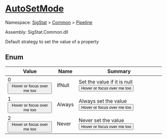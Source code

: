 # [AutoSetMode](./AutoSetMode.md)
Namespace: [SigStat]() > [Common](./../README.md) > [Pipeline](./README.md)

Assembly: SigStat.Common.dll


Default strategy to set the value of a property

##	Enum

| Value | Name | Summary | 
| --- | --- | --- | 
| 0<button style="pointer-events: none;">Hover or focus over me too</button>| IfNull| Set the value if it is null<button style="pointer-events: none;">Hover or focus over me too</button>| <br>
| 1<button style="pointer-events: none;">Hover or focus over me too</button>| Always| Always set the value<button style="pointer-events: none;">Hover or focus over me too</button>| <br>
| 2<button style="pointer-events: none;">Hover or focus over me too</button>| Never| Never set the value<button style="pointer-events: none;">Hover or focus over me too</button>| <br>



